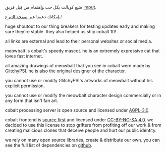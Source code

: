 <script lang="ts">
    import { contacts, docs } from "$lib/env";
    import { t } from "$lib/i18n/translations";

    import SectionHeading from "$components/misc/SectionHeading.svelte";
    import BetaTesters from "$components/misc/BetaTesters.svelte";
</script>

<section id="imput">
<SectionHeading
    title="imput"
    sectionId="imput"
/>

صُنِع كوبالت بكل حب وإهتمام من قِبل فريق [imput](https://imput.net/).

بإمكانك دعمنا عبر [صفحة التبرع](/donate)!
</section>

<section id="testers">
<SectionHeading
    title={$t("about.heading.testers")}
    sectionId="testers"
/>

huge shoutout to our thing breakers for testing updates early and making sure
they're stable. they also helped us ship cobalt 10! <BetaTesters />

all links are external and lead to their personal websites or social media.
</section>

<section id="meowbalt">
<SectionHeading
    title={$t("general.meowbalt")}
    sectionId="meowbalt"
/>

meowbalt is cobalt's speedy mascot. he is an extremely expressive cat that loves
fast internet.

all amazing drawings of meowbalt that you see in cobalt were made by
[GlitchyPSI](https://glitchypsi.xyz/). he is also the original designer of the
character.

you cannot use or modify GlitchyPSI's artworks of meowbalt without his explicit
permission.

you cannot use or modify the meowbalt character design commercially or in any
form that isn't fan art.
</section>

<section id="licenses">
<SectionHeading
    title={$t("about.heading.licenses")}
    sectionId="licenses"
/>

cobalt processing server is open source and licensed under
[AGPL-3.0]({docs.apiLicense}).

cobalt frontend is [source first](https://sourcefirst.com/) and licensed under
[CC-BY-NC-SA 4.0]({docs.webLicense}). we decided to use this license to stop
grifters from profiting off our work & from creating malicious clones that
deceive people and hurt our public identity.

we rely on many open source libraries, create & distribute our own. you can see
the full list of dependencies on [github]({contacts.github}).
</section>
